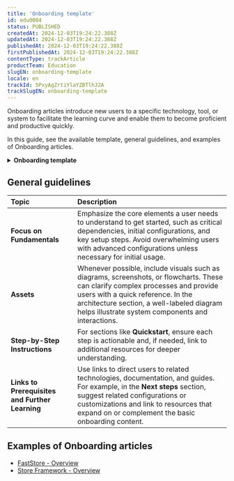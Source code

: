 ```yaml
---
title: 'Onboarding template'
id: edu0004
status: PUBLISHED
createdAt: 2024-12-03T19:24:22.388Z
updatedAt: 2024-12-03T19:24:22.388Z
publishedAt: 2024-12-03T19:24:22.388Z
firstPublishedAt: 2024-12-03T19:24:22.388Z
contentType: trackArticle
productTeam: Education
slugEN: onboarding-template
locale: en
trackId: 5PxyAgZrtiYlaYZBTlhJ2A
trackSlugEN: onboarding-template
---
```


Onboarding articles introduce new users to a specific technology, tool, or system to facilitate the learning curve and enable them to become proficient and productive quickly.

In this guide, see the available template, general guidelines, and examples of Onboarding articles. 

<details>
<summary><b>Onboarding template</b></summary>

```md
# Title
[Describe in this section what the technology is.]

Ex.: To work with {technology name}, you should be familiar with the following technologies:
[Add here the technologies that the person should know before starting to work with it.]
[Technology 1](link)
[Technology 2](link)
[Technology 3](link)
… 
## {technology name} architecture
[Add here a diagram illustrating the technology architecture and provide an explanation.]

## Quickstart
[Describe the step-by-step process for developing a project using the technology, from installing the requirements to running the project locally. The steps below can vary depending on the technology.]

### 1. Initial settings
[Describe the requirements and initial configuration needed before developing the project.]

### 2.  Setting up the project
[Provide instructions for setting up the development environment to kickstart your project and run it locally.]

### 3. Customizing the storefront
[After running locally, describe the customization options available.]

## Next steps
[Suggest additional initial configurations or steps for those who have completed the quickstart section, and include the card component along with the links to the suggestions.]

```
</details>

## General guidelines

| Topic | Description |
| :---- | :---- |
| **Focus on Fundamentals** | Emphasize the core elements a user needs to understand to get started, such as critical dependencies, initial configurations, and key setup steps. Avoid overwhelming users with advanced configurations unless necessary for initial usage.  |
| **Assets** | Whenever possible, include visuals such as diagrams, screenshots, or flowcharts. These can clarify complex processes and provide users with a quick reference. In the architecture section, a well-labeled diagram helps illustrate system components and interactions. |
| **Step-by-Step Instructions** | For sections like **Quickstart**, ensure each step is actionable and, if needed, link to additional resources for deeper understanding. |
| **Links to Prerequisites and Further Learning** | Use links to direct users to related technologies, documentation, and guides. For example, in the **Next steps** section, suggest related configurations or customizations and link to resources that expand on or complement the basic onboarding content. |

## Examples of Onboarding articles

* [FastStore - Overview](https://developers.vtex.com/docs/guides/faststore)  
* [Store Framework - Overview](https://developers.vtex.com/docs/guides/store-framework)
